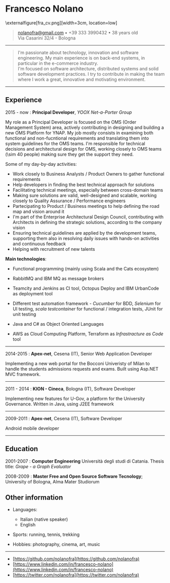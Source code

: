 Francesco Nolano
============

\externalfigure[fra_cv.png][width=3cm, location=low]  

> <nolanofra@gmail.com> • +39 333 3990432 • 38 years old\
> Via Casarini 32/4 - Bologna
                                        
---

>  I'm passionate about technology, innovation and software engineering. My main experience is on back-end systems, in particular in the e-commerce industry. \
>  I'm focused on software architecture, distributed systems and solid software development practices. I try to contribute in making the team where I work a great, innovative and motivating environment.

---


Experience
----------

2015 - now
: **Principal Developer**, *YOOX Net-a-Porter Group*

My role as a Principal Developer is focused on the OMS (Order Management System) area, actively contributing in designing and building a new OMS Platform for YNAP.
My job mostly consists in examining both functional and non-fucntional requirements and translating them into system guidelines for the OMS teams.
I'm responsible for technical decisions and architectural design for OMS, working closely to OMS teams (\sim 40 people) making sure they get the support they need.

Some of my day-by-day activities:

* Work closely to Business Analysts / Product Owners to gather functional requirements
* Help developers in finding the best technical approach for solutions
* Facilitating technical meetings, especially between cross-domain teams
* Making sure solutions are valid, well-designed and scalable, working closely to Quality Assurance / Performance engineers
* Partecipating to Product / Business meetings to help defining the road map and vision around it
* I'm part of the Enterprise Architectural Design Council, contributing with Architects in defining the strategic solutions, according to the company vision
* Ensuring technical guidelines are applied by the development teams, supporting them also in resolving daily issues with hands-on activities and continuous feedback
* Helping with recruitment of new talents

**Main technologies**:

* Functional programming (mainly using Scala and the Cats ecosystem)

* RabbitMQ and IBM MQ as message brokers

* Teamcity and Jenkins as CI tool, Octopus Deploy and IBM UrbanCode as deployment tool

* Different test automation framework - *Cucumber* for BDD, *Selenium* for UI testing, *scala testcontainer* for functional / integration tests, JUnit for unit testing

* Java and C# as Object Oriented Languages

* AWS as Cloud Computing Platform, Terraform as *Infrastracture as Code* tool

  
----

2014-2015
: **Apex-net**, Cesena (IT), Senior Web Application Developer

Implementing a new web portal for the Bocconi Univeristy of Milan to handle the students admissions requests and exams. Built using Asp.NET MVC framework.

----

2011 - 2014
: **KION - Cineca**, Bologna (IT), Software Developer

Implementing new features for U-Gov, a platform for the University Governance. Written in Java, using J2EE framework

---

2009-2011
: **Apex-net**, Cesena (IT), Software Developer

Android mobile developer

---

Education
---------

2001-2007
:   **Computer Engineering** Università degli studi di Catania. Thesis title: *Grape - a Graph Evaluator*

2008-2009
:   **Master Free and Open Source Software Tecnology**; University of
    Bologna, Alma Mater Studiorum


Other information
----------------------------------------

* Languages:

     * Italian (native speaker)
     * English

* Sports: running, tennis, trekking

* Hobbies: photography, cinema, art, music

----

* [https://github.com/nolanofra](https://github.com/nolanofra)
* [https://www.linkedin.com/in/francesco-nolano](https://www.linkedin.com/in/francesco-nolano)
* [https://twitter.com/nolanofra](https://twitter.com/nolanofra)
